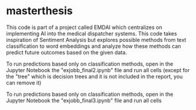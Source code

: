 # masterthesis

This code is part of a project called EMDAI which centralizes on implementing AI into the medical dispatcher systems.
This code takes inspiration of Sentiment Analysis but explores possible methods from text classification to word embeddings
and analyze how these methods can predict future outcomes based on the given data.


To run predictions based only on classification methods, open in the Jupyter Notebook the "exjobb_final2.ipynb" file and run all cells (except for the "tree" which is decision trees and it is not included in the report, you can remove it)

To run predictions based only on classification methods, open in the Jupyter Notebook the "exjobb_final3.ipynb" file and run all cells
